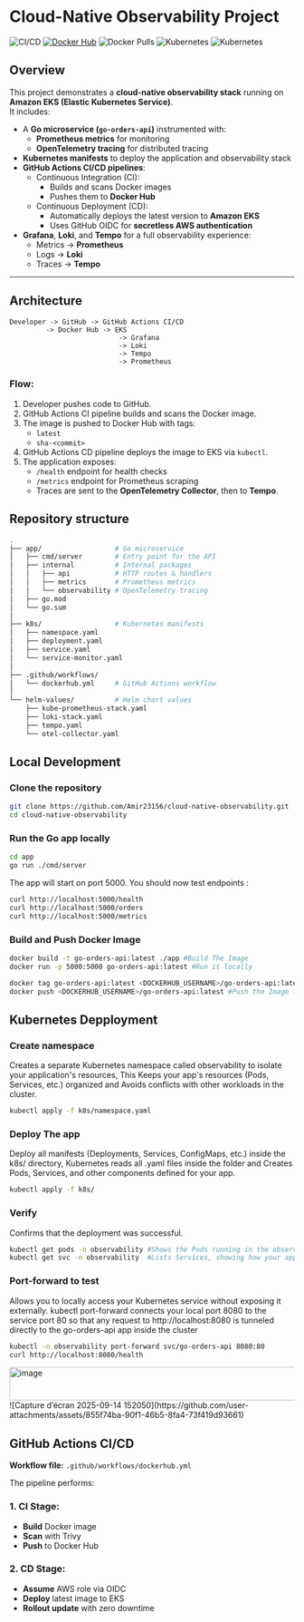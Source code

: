 # Cloud-Native Observability Project
![CI/CD](https://github.com/Amir23156/cloud-native-observability/actions/workflows/dockerhub.yml/badge.svg)
[![Docker Hub](https://img.shields.io/badge/Docker%20Hub-Automated%20Build-blue)](https://hub.docker.com/r/amir23156/go-orders-api)
![Docker Pulls](https://img.shields.io/docker/pulls/amir23156/go-orders-api)
![Kubernetes](https://img.shields.io/badge/Kubernetes-Deployed-blue?logo=kubernetes)
![Kubernetes](https://img.shields.io/badge/Kubernetes-EKS-blue)

## Overview
This project demonstrates a **cloud-native observability stack** running on **Amazon EKS (Elastic Kubernetes Service)**.  
It includes:
- A **Go microservice (`go-orders-api`)** instrumented with:
  - **Prometheus metrics** for monitoring
  - **OpenTelemetry tracing** for distributed tracing
- **Kubernetes manifests** to deploy the application and observability stack
- **GitHub Actions CI/CD pipelines**:
  - Continuous Integration (CI):
    - Builds and scans Docker images
    - Pushes them to **Docker Hub**
  - Continuous Deployment (CD):
    - Automatically deploys the latest version to **Amazon EKS**
    - Uses GitHub OIDC for **secretless AWS authentication**
- **Grafana**, **Loki**, and **Tempo** for a full observability experience:
  - Metrics → **Prometheus**
  - Logs → **Loki**
  - Traces → **Tempo**

---

## Architecture

```text
Developer -> GitHub -> GitHub Actions CI/CD
         -> Docker Hub -> EKS
                           -> Grafana
                           -> Loki
                           -> Tempo
                           -> Prometheus
```
### Flow:
1. Developer pushes code to GitHub.
2. GitHub Actions CI pipeline builds and scans the Docker image.
3. The image is pushed to Docker Hub with tags:
   - `latest`
   - `sha-<commit>`
4. GitHub Actions CD pipeline deploys the image to EKS via `kubectl`.
5. The application exposes:
   - `/health` endpoint for health checks
   - `/metrics` endpoint for Prometheus scraping
   - Traces are sent to the **OpenTelemetry Collector**, then to **Tempo**.

## Repository structure 

```bash
.
├── app/                  # Go microservice
│   ├── cmd/server        # Entry point for the API
│   ├── internal          # Internal packages
│   │   ├── api           # HTTP routes & handlers
│   │   ├── metrics       # Prometheus metrics
│   │   └── observability # OpenTelemetry tracing
│   ├── go.mod
│   └── go.sum
│
├── k8s/                  # Kubernetes manifests
│   ├── namespace.yaml
│   ├── deployment.yaml
│   ├── service.yaml
│   └── service-monitor.yaml
│
├── .github/workflows/
│   └── dockerhub.yml     # GitHub Actions workflow
│
└── helm-values/          # Helm chart values
    ├── kube-prometheus-stack.yaml
    ├── loki-stack.yaml
    ├── tempo.yaml
    └── otel-collector.yaml
```
## Local Development
### Clone the repository
```bash
git clone https://github.com/Amir23156/cloud-native-observability.git
cd cloud-native-observability
```
### Run the Go app locally
```bash
cd app
go run ./cmd/server
```
The app will start on port 5000. You should now test endpoints :
```bash
curl http://localhost:5000/health
curl http://localhost:5000/orders
curl http://localhost:5000/metrics
```
### Build and Push Docker Image
```bash
docker build -t go-orders-api:latest ./app #Build The Image
docker run -p 5000:5000 go-orders-api:latest #Run it locally

docker tag go-orders-api:latest <DOCKERHUB_USERNAME>/go-orders-api:latest
docker push <DOCKERHUB_USERNAME>/go-orders-api:latest #Push the Image to DockerHub
```
## Kubernetes Depployment

### Create namespace

Creates a separate Kubernetes namespace called observability to isolate your application's resources, This Keeps your app's resources (Pods, Services, etc.) organized and Avoids conflicts with other workloads in the cluster.
```bash
kubectl apply -f k8s/namespace.yaml
```
### Deploy The app

Deploy all manifests (Deployments, Services, ConfigMaps, etc.) inside the k8s/ directory, Kubernetes reads all .yaml files inside the folder and Creates Pods, Services, and other components defined for your app.
```bash
kubectl apply -f k8s/
```
### Verify

Confirms that the deployment was successful.
```bash
kubectl get pods -n observability #Shows the Pods running in the observability namespace.
kubectl get svc -n observability  #Lists Services, showing how your application is exposed inside or outside the cluster.
```
### Port-forward to test
Allows you to locally access your Kubernetes service without exposing it externally.
kubectl port-forward connects your local port 8080 to the service port 80 so that any request to http://localhost:8080 is tunneled directly to the go-orders-api app inside the cluster
```bash
kubectl -n observability port-forward svc/go-orders-api 8080:80    
curl http://localhost:8080/health
```
<img width="515" height="59" alt="image" src="https://github.com/user-attachments/assets/07f73d56-6a9e-4359-9f54-8654fc286ba5" />
![Capture d’écran 2025-09-14 152050](https://github.com/user-attachments/assets/855f74ba-90f1-46b5-8fa4-73f419d93661)


## GitHub Actions CI/CD

**Workflow file:** `.github/workflows/dockerhub.yml`

The pipeline performs:

### 1. CI Stage:
- **Build** Docker image
- **Scan** with Trivy
- **Push** to Docker Hub

### 2. CD Stage:
- **Assume** AWS role via OIDC
- **Deploy** latest image to EKS
- **Rollout update** with zero downtime


